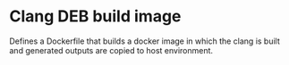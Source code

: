 # Clang DEB build image

Defines a Dockerfile that builds a docker image in which the clang is built
and generated outputs are copied to host environment.

